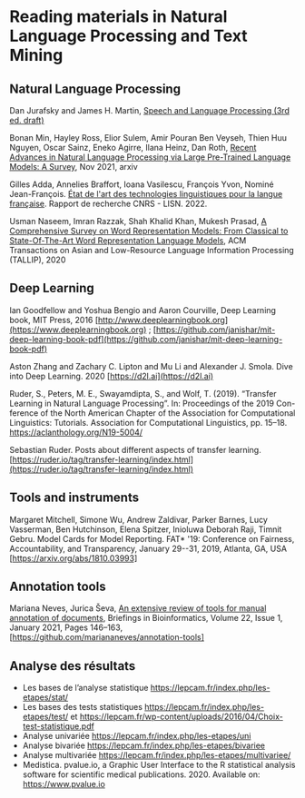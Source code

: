 # Reading materials in Natural Language Processing and Text Mining


## Natural Language Processing

Dan Jurafsky and James H. Martin, [Speech and Language Processing (3rd ed. draft)](https://web.stanford.edu/~jurafsky/slp3/)

Bonan Min, Hayley Ross, Elior Sulem, Amir Pouran Ben Veyseh, Thien Huu Nguyen, Oscar Sainz, Eneko Agirre, Ilana Heinz, Dan Roth, [Recent Advances in Natural Language Processing via Large Pre-Trained Language Models: A Survey](https://arxiv.org/abs/2111.01243), Nov 2021, arxiv

Gilles Adda, Annelies Braffort, Ioana Vasilescu, François Yvon, Nominé Jean-François. [État de l'art des technologies linguistiques pour la langue française](https://hal.archives-ouvertes.fr/hal-03637784). Rapport de recherche CNRS - LISN. 2022.

Usman Naseem, Imran Razzak, Shah Khalid Khan, Mukesh Prasad, [A Comprehensive Survey on Word Representation Models: From Classical to State-Of-The-Art Word Representation Language Models](https://arxiv.org/abs/2010.15036), ACM Transactions on Asian and Low-Resource Language Information Processing (TALLIP), 2020

## Deep Learning

Ian Goodfellow and Yoshua Bengio and Aaron Courville, Deep Learning book, MIT Press, 2016  [http://www.deeplearningbook.org](https://www.deeplearningbook.org) ; [https://github.com/janishar/mit-deep-learning-book-pdf](https://github.com/janishar/mit-deep-learning-book-pdf)

Aston Zhang and Zachary C. Lipton and Mu Li and Alexander J. Smola. Dive into Deep Learning. 2020 [https://d2l.ai](https://d2l.ai)

Ruder, S., Peters, M. E., Swayamdipta, S., and Wolf, T. (2019). “Transfer Learning in Natural Language Processing”. In: Proceedings of the 2019 Con-
ference of the North American Chapter of the Association for Computational Linguistics: Tutorials. Association for Computational Linguistics, pp. 15–18. https://aclanthology.org/N19-5004/

Sebastian Ruder. Posts about different aspects of transfer learning. [https://ruder.io/tag/transfer-learning/index.html](https://ruder.io/tag/transfer-learning/index.html)

## Tools and instruments

Margaret Mitchell, Simone Wu, Andrew Zaldivar, Parker Barnes, Lucy Vasserman, Ben Hutchinson, Elena Spitzer, Inioluwa Deborah Raji, Timnit Gebru. Model Cards for Model Reporting. FAT* '19: Conference on Fairness, Accountability, and Transparency, January 29--31, 2019, Atlanta, GA, USA [https://arxiv.org/abs/1810.03993]

## Annotation tools

Mariana Neves, Jurica Ševa, [An extensive review of tools for manual annotation of documents](https://academic.oup.com/bib/article/22/1/146/5670958), Briefings in Bioinformatics, Volume 22, Issue 1, January 2021, Pages 146–163, [https://github.com/mariananeves/annotation-tools]

## Analyse des résultats
* Les bases de l’analyse statistique https://lepcam.fr/index.php/les-etapes/stat/
* Les bases des tests statistiques https://lepcam.fr/index.php/les-etapes/test/ et https://lepcam.fr/wp-content/uploads/2016/04/Choix-test-statistique.pdf
* Analyse univariée https://lepcam.fr/index.php/les-etapes/uni
* Analyse bivariée https://lepcam.fr/index.php/les-etapes/bivariee
* Analyse multivariée https://lepcam.fr/index.php/les-etapes/multivariee/
* Medistica. pvalue.io, a Graphic User Interface to the R statistical analysis software for scientific medical publications. 2020. Available on: https://www.pvalue.io
